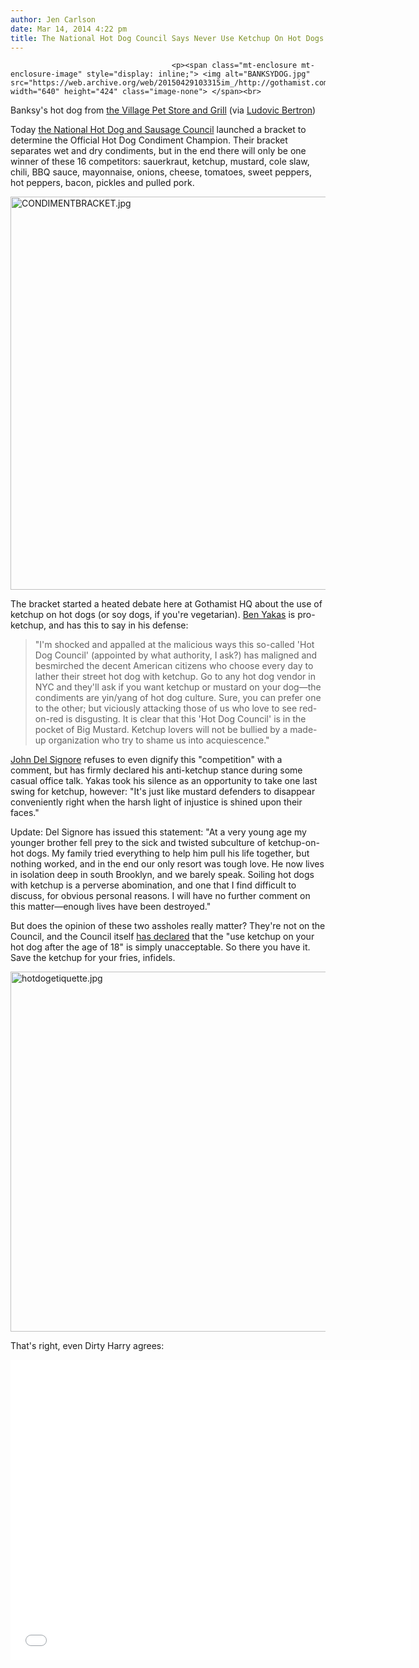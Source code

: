 ```yaml
---
author: Jen Carlson
date: Mar 14, 2014 4:22 pm
title: The National Hot Dog Council Says Never Use Ketchup On Hot Dogs
---
```


	
										<p><span class="mt-enclosure mt-enclosure-image" style="display: inline;"> <img alt="BANKSYDOG.jpg" src="https://web.archive.org/web/20150429103315im_/http://gothamist.com/attachments/arts_jen/BANKSYDOG.jpg" width="640" height="424" class="image-none"> </span><br>
<span class="photo_caption">Banksy&apos;s hot dog from <a href="https://web.archive.org/web/20150429103315/http://gothamist.com/2008/10/09/banksys_village_pet_store.php#photo-1">the Village Pet Store and Grill</a> (via <a href="https://web.archive.org/web/20150429103315/http://www.flickr.com/photos/23912576@N05/3009904755/">Ludovic Bertron</a>)</span></p>

<p>Today <a href="https://web.archive.org/web/20150429103315/http://www.hot-dog.org/">the National Hot Dog and Sausage Council</a> launched a bracket to determine the Official Hot Dog Condiment Champion. Their bracket separates wet and dry condiments, but in the end there will only be one winner of these 16 competitors: sauerkraut, ketchup, mustard, cole slaw, chili, BBQ sauce, mayonnaise, onions, cheese, tomatoes, sweet peppers, hot peppers, bacon, pickles and pulled pork.</p>

<p><span class="mt-enclosure mt-enclosure-image" style="display: inline;"> <img alt="CONDIMENTBRACKET.jpg" src="https://web.archive.org/web/20150429103315im_/http://gothamist.com/attachments/arts_jen/CONDIMENTBRACKET.jpg" width="640" height="629" class="image-none"> </span></p>

<p>The bracket started a heated debate here at Gothamist HQ about the use of ketchup on hot dogs (or soy dogs, if you&apos;re vegetarian). <a href="https://web.archive.org/web/20150429103315/http://twitter.com/yenbakas">Ben Yakas</a> is pro-ketchup, and has this to say in his defense: </p>

<blockquote>&quot;I&apos;m shocked and appalled at the malicious ways this so-called &apos;Hot Dog Council&apos; (appointed by what authority, I ask?) has maligned and besmirched the decent American citizens who choose every day to lather their street hot dog with ketchup. Go to any hot dog vendor in NYC and they&apos;ll ask if you want ketchup or mustard on your dog&#x2014;the condiments are yin/yang of hot dog culture. Sure, you can prefer one to the other; but viciously attacking those of us who love to see red-on-red is disgusting. It is clear that this &apos;Hot Dog Council&apos; is in the pocket of Big Mustard. Ketchup lovers will not be bullied by a made-up organization who try to shame us into acquiescence.&quot;</blockquote>

<p><a href="https://web.archive.org/web/20150429103315/http://twitter.com/johndelsignore">John Del Signore</a> refuses to even dignify this &quot;competition&quot; with a comment, but has firmly declared his anti-ketchup stance during some casual office talk. Yakas took his silence as an opportunity to take one last swing for ketchup, however: &quot;It&apos;s just like mustard defenders to disappear conveniently right when the harsh light of injustice is shined upon their faces.&quot;</p>

<p>Update: Del Signore has issued this statement: &quot;At a very young age my younger brother fell prey to the sick and twisted subculture of ketchup-on-hot dogs. My family tried everything to help him pull his life together, but nothing worked, and in the end our only resort was tough love. He now lives in isolation deep in south Brooklyn, and we barely speak. Soiling hot dogs with ketchup is a perverse abomination, and one that I find difficult to discuss, for obvious personal reasons. I will have no further comment on this matter&#x2014;enough lives have been destroyed.&quot;</p>

<p>But does the opinion of these two assholes really matter? They&apos;re not on the Council, and the Council itself <a href="https://web.archive.org/web/20150429103315/http://www.hot-dog.org/ht/d/sp/i/38617/pid/38617">has declared</a> that the &quot;use ketchup on your hot dog after the age of 18&quot; is simply unacceptable. So there you have it. Save the ketchup for your fries, infidels.</p>

<p><span class="mt-enclosure mt-enclosure-image" style="display: inline;"> <img alt="hotdogetiquette.jpg" src="https://web.archive.org/web/20150429103315im_/http://gothamist.com/attachments/arts_jen/hotdogetiquette.jpg" width="640" height="576" class="image-none"> </span></p>

<p>That&apos;s right, even Dirty Harry agrees: </p>

<p><iframe width="640" height="480" src="//web.archive.org/web/20150429103315if_/http://www.youtube.com/embed/F5JIpT4GkyM" frameborder="0" allowfullscreen></iframe></p>					
										
									
				